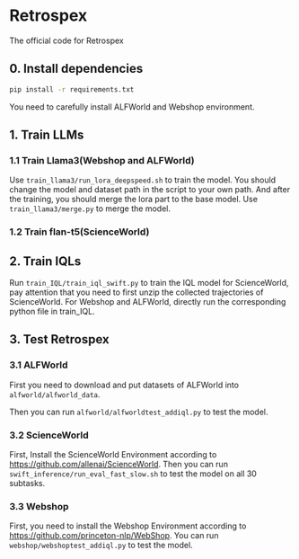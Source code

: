 # Retrospex
The official code for Retrospex

## 0. Install dependencies

```bash
pip install -r requirements.txt
```
You need to carefully install ALFWorld and Webshop environment.

## 1. Train LLMs

### 1.1 Train Llama3(Webshop and ALFWorld)

Use ```train_llama3/run_lora_deepspeed.sh``` to train the model. You should change the model and dataset path in the script to your own path. And after the training, you should merge the lora part to the base model. Use ```train_llama3/merge.py``` to merge the model.

### 1.2 Train flan-t5(ScienceWorld)

## 2. Train IQLs
Run ```train_IQL/train_iql_swift.py``` to train the IQL model for ScienceWorld, pay attention that you need to first unzip the collected trajectories of ScienceWorld. For Webshop and ALFWorld, directly run the corresponding python file in train_IQL.

## 3. Test Retrospex

### 3.1 ALFWorld

First you need to download and put datasets of ALFWorld into ```alfworld/alfworld_data```.

Then you can run ```alfworld/alfworldtest_addiql.py``` to test the model.

### 3.2 ScienceWorld
First, Install the ScienceWorld Environment according to https://github.com/allenai/ScienceWorld.
Then you can run ```swift_inference/run_eval_fast_slow.sh``` to test the model on all 30 subtasks.

### 3.3 Webshop
 First, you need to install the Webshop Environment according to https://github.com/princeton-nlp/WebShop.
You can run ```webshop/webshoptest_addiql.py``` to test the model.



